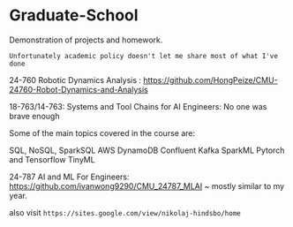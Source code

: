 # Graduate-School
Demonstration of projects and homework. 

` Unfortunately academic policy doesn't let me share most of what I've done `

24-760 Robotic Dynamics Analysis : https://github.com/HongPeize/CMU-24760-Robot-Dynamics-and-Analysis

18-763/14-763: Systems and Tool Chains for AI Engineers: No one was brave enough

Some of the main topics covered in the course are:

SQL, NoSQL, SparkSQL
AWS DynamoDB
Confluent Kafka
SparkML
Pytorch and Tensorflow
TinyML

24-787 AI and ML For Engineers: https://github.com/ivanwong9290/CMU_24787_MLAI ~ mostly similar to my year.

also visit
` https://sites.google.com/view/nikolaj-hindsbo/home  `
